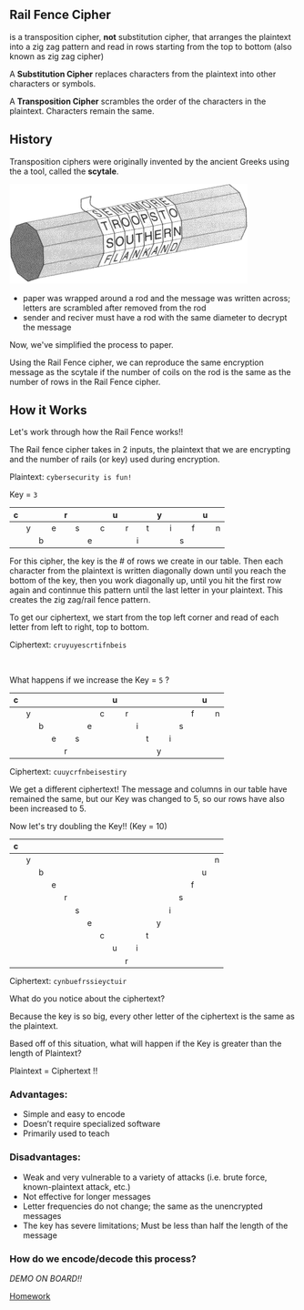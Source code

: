 ## **Rail Fence Cipher**
is a transposition cipher, **not** substitution cipher, that arranges the plaintext into a zig zag pattern and read in rows starting from the top to bottom (also known as zig zag cipher)  

A **Substitution Cipher** replaces characters from the plaintext into other characters or symbols.

A **Transposition Cipher** scrambles the order of the characters in the plaintext. Characters remain the same.


## **History**
Transposition ciphers were originally invented by the ancient Greeks using the a tool, called the **scytale**.

![image of scytale](https://github.com/Stuycs-K/final-project-3-jianz-wangi/blob/main/scytale.png)

- paper was wrapped around a rod and the message was written across; letters are scrambled after removed from the rod
- sender and reciver must have a rod with the same diameter to decrypt the message

Now, we've simplified the process to paper.

Using the Rail Fence cipher, we can reproduce the same encryption message as the scytale if the number of coils on the rod is the same as the number of rows in the Rail Fence cipher.


## **How it Works** 

Let's work through how the Rail Fence works!!

The Rail fence cipher takes in 2 inputs, the plaintext that we are encrypting and the number of rails (or key) used during encryption.

Plaintext: `cybersecurity is fun!`

Key = `3`

| c |   |   |   | r |   |   |   | u |   |   |   | y |   |   |   | u |   |
|:-:|:-:|:-:|:-:|:-:|:-:|:-:|:-:|:-:|:-:|:-:|:-:|:-:|:-:|:-:|:-:|:-:|:-:|
|   | y |   | e |   | s |   | c |   | r |   | t |   | i |   | f |   | n |
|   |   | b |   |   |   | e |   |   |   | i |   |   |   | s |   |   |   |

For this cipher, the key is the # of rows we create in our table. Then each character from the plaintext is written diagonally down until you reach the bottom of the key, then you work diagonally up, until you hit the first row again and continnue this pattern until the last letter in your plaintext. This creates the zig zag/rail fence pattern.

To get our ciphertext, we start from the top left corner and read of each letter from left to right, top to bottom.

Ciphertext: `cruyuyescrtifnbeis`

<br>

What happens if we increase the Key = `5` ?

| c |   |   |   |   |   |   |   | u |   |   |   |   |   |   |   | u |   |
|:-:|:-:|:-:|:-:|:-:|:-:|:-:|:-:|:-:|:-:|:-:|:-:|:-:|:-:|:-:|:-:|:-:|:-:|
|   | y |   |   |   |   |   | c |   | r |   |   |   |   |   | f |   | n |
|   |   | b |   |   |   | e |   |   |   | i |   |   |   | s |   |   |   |
|   |   |   | e |   | s |   |   |   |   |   | t |   | i |   |   |   |   |
|   |   |   |   | r |   |   |   |   |   |   |   | y |   |   |   |   |   |

Ciphertext: `cuuycrfnbeisestiry`

We get a different ciphertext! The message and columns in our table have remained the same, but our Key was changed to 5, so our rows have also been increased to 5.

Now let's try doubling the Key!! (Key = 10)

| c |   |   |   |   |   |   |   |   |   |   |   |   |   |   |   |   |   |
|:-:|:-:|:-:|:-:|:-:|:-:|:-:|:-:|:-:|:-:|:-:|:-:|:-:|:-:|:-:|:-:|:-:|:-:|
|   | y |   |   |   |   |   |   |   |   |   |   |   |   |   |   |   | n |
|   |   | b |   |   |   |   |   |   |   |   |   |   |   |   |   | u |   |   
|   |   |   | e |   |   |   |   |   |   |   |   |   |   |   | f |   |   |
|   |   |   |   | r |   |   |   |   |   |   |   |   |   | s |   |   |   |
|   |   |   |   |   | s |   |   |   |   |   |   |   | i |   |   |   |   |
|   |   |   |   |   |   | e |   |   |   |   |   | y |   |   |   |   |   |
|   |   |   |   |   |   |   | c |   |   |   | t |   |   |   |   |   |   |
|   |   |   |   |   |   |   |   | u |   | i |   |   |   |   |   |   |   |   
|   |   |   |   |   |   |   |   |   | r |   |   |   |   |   |   |   |   |

Ciphertext: `cynbuefrssieyctuir`



What do you notice about the ciphertext?

Because the key is so big, every other letter of the ciphertext is the same as the plaintext.



Based off of this situation, what will happen if the Key is greater than the length of Plaintext?

Plaintext = Ciphertext !!



### **Advantages:**  
- Simple and easy to encode
- Doesn’t require specialized software
- Primarily used to teach 

### **Disadvantages:**
- Weak and very vulnerable to a variety of attacks (i.e. brute force, known-plaintext attack, etc.)
- Not effective for longer messages
- Letter frequencies do not change; the same as the unencrypted messages
- The key has severe limitations; Must be less than half the length of the message


### **How do we encode/decode this process?**

*DEMO ON BOARD!!*

[Homework](https://github.com/Stuycs-K/final-project-3-jianz-wangi/blob/main/HOMEWORK.md)


